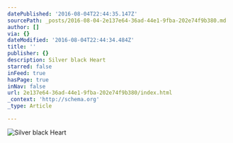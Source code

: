 ```yaml
---
datePublished: '2016-08-04T22:44:35.147Z'
sourcePath: _posts/2016-08-04-2e137e64-36ad-44e1-9fba-202e74f9b380.md
author: []
via: {}
dateModified: '2016-08-04T22:44:34.484Z'
title: ''
publisher: {}
description: Silver black Heart
starred: false
inFeed: true
hasPage: true
inNav: false
url: 2e137e64-36ad-44e1-9fba-202e74f9b380/index.html
_context: 'http://schema.org'
_type: Article

---
```

![Silver black Heart](https://the-grid-user-content.s3-us-west-2.amazonaws.com/e0d977c8-5a49-496b-97fa-e70e021a2a26.jpg)